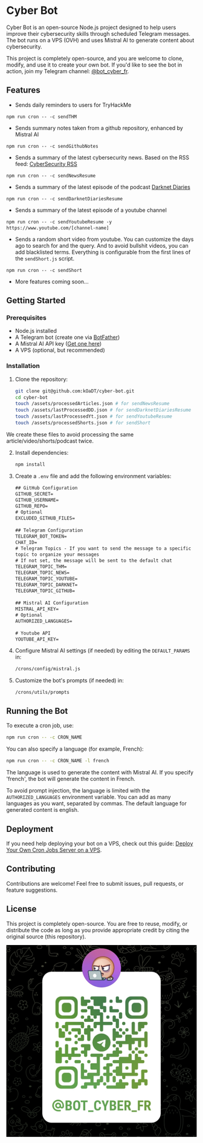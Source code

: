 # Cyber Bot

Cyber Bot is an open-source Node.js project designed to help users improve their cybersecurity skills through scheduled Telegram messages. The bot runs on a VPS (OVH) and uses Mistral AI to generate content about cybersecurity.

This project is completely open-source, and you are welcome to clone, modify, and use it to create your own bot. If you'd like to see the bot in action, join my Telegram channel: [@bot_cyber_fr](https://t.me/bot_cyber_fr).

## Features

- Sends daily reminders to users for TryHackMe

```
npm run cron -- -c sendTHM
```

- Sends summary notes taken from a github repository, enhanced by Mistral AI

```
npm run cron -- -c sendGithubNotes
```

- Sends a summary of the latest cybersecurity news. Based on the RSS feed: [CyberSecurity RSS](https://raw.githubusercontent.com/kOaDT/cyber-bot/refs/heads/develop/assets/CyberSecurityRSS.opml)

```
npm run cron -- -c sendNewsResume
```

- Sends a summary of the latest episode of the podcast [Darknet Diaries](https://darknetdiaries.com/)

```
npm run cron -- -c sendDarknetDiariesResume
```

- Sends a summary of the latest episode of a youtube channel

```
npm run cron -- -c sendYoutubeResume -y https://www.youtube.com/[channel-name]
```

- Sends a random short video from youtube. You can customize the days ago to search for and the query. And to avoid bullshit videos, you can add blacklisted terms. Everything is configurable from the first lines of the `sendShort.js` script.

```
npm run cron -- -c sendShort
```

- More features coming soon...

## Getting Started

### Prerequisites

- Node.js installed
- A Telegram bot (create one via [BotFather](https://t.me/BotFather))
- A Mistral AI API key ([Get one here](https://mistral.ai/))
- A VPS (optional, but recommended)

### Installation

1. Clone the repository:

   ```sh
   git clone git@github.com:kOaDT/cyber-bot.git
   cd cyber-bot
   touch /assets/processedArticles.json # for sendNewsResume
   touch /assets/lastProcessedDD.json # for sendDarknetDiariesResume
   touch /assets/lastProcessedYt.json # for sendYoutubeResume
   touch /assets/processedShorts.json # for sendShort
   ```

We create these files to avoid processing the same article/video/shorts/podcast twice.

2. Install dependencies:

   ```sh
   npm install
   ```

3. Create a `.env` file and add the following environment variables:

   ```env
   ## GitHub Configuration
   GITHUB_SECRET=
   GITHUB_USERNAME=
   GITHUB_REPO=
   # Optional
   EXCLUDED_GITHUB_FILES=

   ## Telegram Configuration
   TELEGRAM_BOT_TOKEN=
   CHAT_ID=
   # Telegram Topics - If you want to send the message to a specific topic to organize your messages
   # If not set, the message will be sent to the default chat
   TELEGRAM_TOPIC_THM=
   TELEGRAM_TOPIC_NEWS=
   TELEGRAM_TOPIC_YOUTUBE=
   TELEGRAM_TOPIC_DARKNET=
   TELEGRAM_TOPIC_GITHUB=

   ## Mistral AI Configuration
   MISTRAL_API_KEY=
   # Optional
   AUTHORIZED_LANGUAGES=

   # Youtube API
   YOUTUBE_API_KEY=
   ```

4. Configure Mistral AI settings (if needed) by editing the `DEFAULT_PARAMS` in:

   ```sh
   /crons/config/mistral.js
   ```

5. Customize the bot's prompts (if needed) in:
   ```sh
   /crons/utils/prompts
   ```

## Running the Bot

To execute a cron job, use:

```sh
npm run cron -- -c CRON_NAME
```

You can also specify a language (for example, French):

```sh
npm run cron -- -c CRON_NAME -l french
```

The language is used to generate the content with Mistral AI. If you specify 'french', the bot will generate the content in French.

To avoid prompt injection, the language is limited with the `AUTHORIZED_LANGUAGES` environment variable. You can add as many languages as you want, separated by commas. The default language for generated content is english.

## Deployment

If you need help deploying your bot on a VPS, check out this guide: [Deploy Your Own Cron Jobs Server on a VPS](https://www.caleb-tech.blog/blog/deploy-your-own-cron-jobs-server-on-a-vps-in-9-simple-steps/).

## Contributing

Contributions are welcome! Feel free to submit issues, pull requests, or feature suggestions.

## License

This project is completely open-source. You are free to reuse, modify, or distribute the code as long as you provide appropriate credit by citing the original source (this repository).

![QR Code](./assets/qr.jpg)
